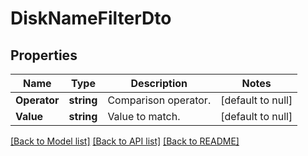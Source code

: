 # DiskNameFilterDto

## Properties
Name | Type | Description | Notes
------------ | ------------- | ------------- | -------------
**Operator** | **string** | Comparison operator. | [default to null]
**Value** | **string** | Value to match. | [default to null]

[[Back to Model list]](../README.md#documentation-for-models) [[Back to API list]](../README.md#documentation-for-api-endpoints) [[Back to README]](../README.md)


